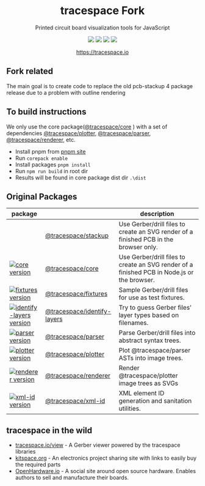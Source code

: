 <div align="center">
  <h1>tracespace Fork</h1>
  <p>Printed circuit board visualization tools for JavaScript</p>
  <p>
    <a title="CI Status" href="https://github.com/tracespace/tracespace/actions"><img src="https://img.shields.io/github/actions/workflow/status/tracespace/tracespace/ci.yml?branch=v5&style=flat-square"></a>
    <a title="Code Coverage" href="https://codecov.io/gh/tracespace/tracespace/branch/v5"><img src="https://img.shields.io/codecov/c/github/tracespace/tracespace/v5?style=flat-square"></a>
    <a title="License" href="https://github.com/tracespace/tracespace/blob/main/LICENSE"><img src="https://img.shields.io/github/license/tracespace/tracespace?style=flat-square"></a>
    <a title="Chat room" href="https://gitter.im/tracespace/Lobby"><img src="https://img.shields.io/gitter/room/tracespace/tracespace?style=flat-square"></a>
  </p>
  <p>
    <a href="https://tracespace.io">https://tracespace.io</a>
  </p>
</div>

[main branch]: https://github.com/tracespace/tracespace/tree/main

## Fork related
The main goal is to create code to replace the old pcb-stackup 4 package release due to a problem with outline rendering

## To build instructions
We only use the core package([@tracespace/core][]  ) with a set of dependencies [@tracespace/plotter][], [@tracespace/parser][], [@tracespace/renderer][], etc.
- Install pnpm from [pnpm site]
- Run ```corepack enable```
- Install packages ```pnpm install```
- Run ```npm run build``` in root dir
- Results will be found in core package dist dir ```.\dist```


## Original Packages

| package              |                                 | description                                                                                 |
|----------------------|---------------------------------|---------------------------------------------------------------------------------------------|
|                      | [@tracespace/stackup][]         | Use Gerber/drill files to create an SVG render of a finished PCB in the browser only.       |
| [![core version][]][core npm] | [@tracespace/core][]            | Use Gerber/drill files to create an SVG render of a finished PCB in Node.js or the browser. |
| [![fixtures version][]][fixtures npm] | [@tracespace/fixtures][]        | Sample Gerber/drill files for use as test fixtures.                                         |
| [![identify-layers version][]][identify-layers npm] | [@tracespace/identify-layers][] | Try to guess Gerber files' layer types based on filenames.                                  |
| [![parser version][]][parser npm] | [@tracespace/parser][]          | Parse Gerber/drill files into abstract syntax trees.                                        |
| [![plotter version][]][plotter npm] | [@tracespace/plotter][]         | Plot @tracespace/parser ASTs into image trees.                                              |
| [![renderer version][]][renderer npm] | [@tracespace/renderer][]        | Render @tracespace/plotter image trees as SVGs                                              |
| [![xml-id version][]][xml-id npm] | [@tracespace/xml-id][]          | XML element ID generation and sanitation utilities.                                         |

[@tracespace/stackup]: ./packages/stackup
[@tracespace/core]: ./packages/parser
[@tracespace/fixtures]: ./packages/fixtures
[@tracespace/identify-layers]: ./packages/identify-layers
[@tracespace/parser]: ./packages/parser
[@tracespace/plotter]: ./packages/plotter
[@tracespace/renderer]: ./packages/renderer
[@tracespace/xml-id]: ./packages/xml-id
[cli npm]: https://www.npmjs.com/package/@tracespace/cli/v/next
[core npm]: https://www.npmjs.com/package/@tracespace/core/v/next
[fixtures npm]: https://www.npmjs.com/package/@tracespace/fixtures/v/next
[identify-layers npm]: https://www.npmjs.com/package/@tracespace/identify-layers/v/next
[parser npm]: https://www.npmjs.com/package/@tracespace/parser/v/next
[plotter npm]: https://www.npmjs.com/package/@tracespace/plotter/v/next
[renderer npm]: https://www.npmjs.com/package/@tracespace/renderer/v/next
[xml-id npm]: https://www.npmjs.com/package/@tracespace/xml-id/v/next
[cli version]: https://img.shields.io/npm/v/@tracespace/cli/next?style=flat-square
[core version]: https://img.shields.io/npm/v/@tracespace/core/next?style=flat-square
[fixtures version]: https://img.shields.io/npm/v/@tracespace/fixtures/next?style=flat-square
[identify-layers version]: https://img.shields.io/npm/v/@tracespace/identify-layers/next?style=flat-square
[parser version]: https://img.shields.io/npm/v/@tracespace/parser/next?style=flat-square
[plotter version]: https://img.shields.io/npm/v/@tracespace/plotter/next?style=flat-square
[renderer version]: https://img.shields.io/npm/v/@tracespace/renderer/next?style=flat-square
[xml-id version]: https://img.shields.io/npm/v/@tracespace/xml-id/next?style=flat-square

## tracespace in the wild

- [tracespace.io/view][tracespace-view] - A Gerber viewer powered by the tracespace libraries
- [kitspace.org][kitspace] - An electronics project sharing site with links to easily buy the required parts
- [OpenHardware.io][openhardware] - A social site around open source hardware. Enables authors to sell and manufacture their boards.

[tracespace-view]: https://tracespace.io/view
[kitspace]: https://kitspace.org
[openhardware]: https://www.openhardware.io
[pnpm site]: https://pnpm.io/installation
